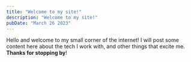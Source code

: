 ```yaml
---
title: "Welcome to my site!"
description: "Welcome to my site!"
pubDate: "March 26 2023"
---
```


Hello and welcome to my small corner of the internet! I will post some content here about the tech I work with, and other things that excite me. **Thanks for stopping by**!
